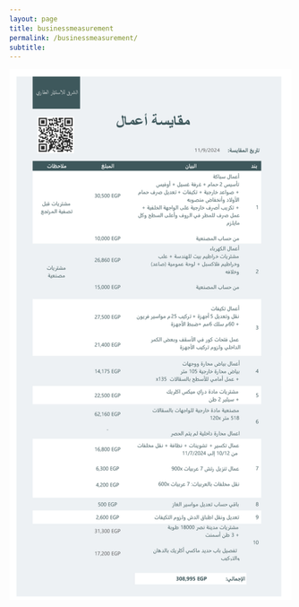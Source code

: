```yaml
---
layout: page
title: businessmeasurement
permalink: /businessmeasurement/
subtitle: ‎‎‎‎
---
```


<html>
<head>
  <title>
    
  </title>
</head>
<body>
  <img src="mkyas1.png" />
</body>


</html>
  
